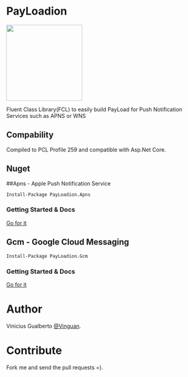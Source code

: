 # PayLoadion
<img src="https://raw.githubusercontent.com/vinguan/payloadion/master/Project%20Icons/PayLoadion/payloadion_core.png" width="200">

Fluent Class Library(FCL) to easily build PayLoad for Push Notification Services such as APNS or WNS

## Compability
Compiled to PCL Profile 259 and compatible with Asp.Net Core. 

## Nuget
##Apns - Apple Push Notification Service
```
Install-Package PayLoadion.Apns
```
### Getting Started & Docs
[Go for it](https://github.com/vinguan/payloadion/blob/master/PayLoadion.Apns)

## Gcm - Google Cloud Messaging
```
Install-Package PayLoadion.Gcm
```
### Getting Started & Docs
[Go for it](https://github.com/vinguan/payloadion/tree/master/PayLoadion.Gcm)

# Author
Vinicius Gualberto [@Vinguan](http://twitter.com/vinguan).

# Contribute
Fork me and send the pull requests =).
